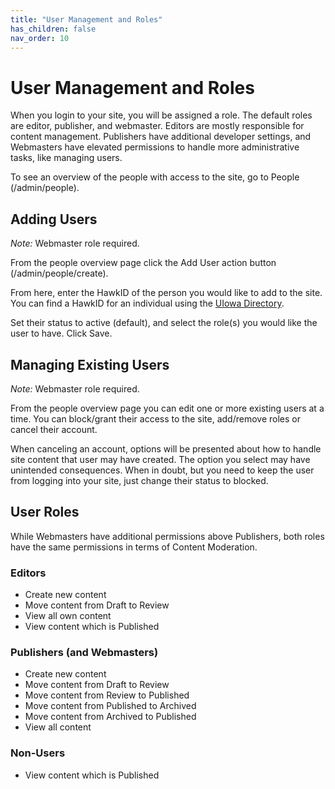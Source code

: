 ```yaml
---
title: "User Management and Roles"
has_children: false
nav_order: 10
---
```

# User Management and Roles

When you login to your site, you will be assigned a role. The default roles are editor, publisher, and webmaster. Editors are mostly responsible for content management. Publishers have additional developer settings, and Webmasters have elevated permissions to handle more administrative tasks, like managing users.

To see an overview of the people with access to the site, go to People (/admin/people).

## Adding Users

*Note:* Webmaster role required.

From the people overview page click the Add User action button (/admin/people/create).

From here, enter the HawkID of the person you would like to add to the site. You can find a HawkID for an individual using the [UIowa Directory](https://iam.uiowa.edu/whitepages/search).

Set their status to active (default), and select the role(s) you would like the user to have. Click Save.

## Managing Existing Users

*Note:* Webmaster role required.

From the people overview page you can edit one or more existing users at a time. You can block/grant their access to the site, add/remove roles or cancel their account.

When canceling an account, options will be presented about how to handle site content that user may have created. The option you select may have unintended consequences. When in doubt, but you need to keep the user from logging into your site, just change their status to blocked.

## User Roles

While Webmasters have additional permissions above Publishers, both roles have the same permissions in terms of Content Moderation.

### Editors
  * Create new content
  * Move content from Draft to Review
  * View all own content
  * View content which is Published
### Publishers (and Webmasters)
  * Create new content
  * Move content from Draft to Review
  * Move content from Review to Published
  * Move content from Published to Archived
  * Move content from Archived to Published
  * View all content
### Non-Users
  * View content which is Published
